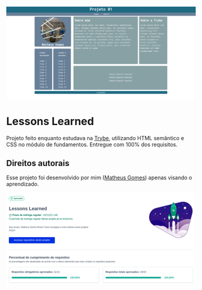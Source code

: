 ![Lessons Learned](imgs/projeto01.png)

# Lessons Learned
Projeto feito enquanto estudava na [Trybe](https://www.betrybe.com/), utilizando HTML semântico e CSS no módulo de fundamentos. Entregue com 100% dos requisitos.

## Direitos autorais

Esse projeto foi desenvolvido por mim ([Matheus Gomes](https://www.linkedin.com/in/matheusgb/)) apenas visando o aprendizado.

![100%](imgs/100.png)
